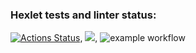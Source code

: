 ### Hexlet tests and linter status:
[![Actions Status](https://github.com/ninja095/frontend-project-lvl1/workflows/hexlet-check/badge.svg)](https://github.com/ninja095/frontend-project-lvl1/actions),
<a href="https://codeclimate.com/github/codeclimate/codeclimate/maintainability"><img src="https://api.codeclimate.com/v1/badges/a99a88d28ad37a79dbf6/maintainability" /></a>,
![example workflow](https://github.com/ninja095/frontend-project-lvl1/actions/workflows/github-actions-demo.yml/badge.svg)